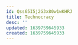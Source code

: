 ```yaml
---
id: Qss65I5j2G3x80w1wKHRJ
title: Technocracy
desc: ''
updated: 1639759645933
created: 1639759645933
---
```


